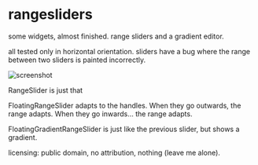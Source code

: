rangesliders
============

some widgets, almost finished. range sliders and a gradient editor.

all tested only in horizontal orientation. sliders have a bug where the range between two sliders is painted incorrectly.

![screenshot](https://raw.github.com/benadler/rangeslider/master/screenshot.png "Screenshot")

RangeSlider is just that

FloatingRangeSlider adapts to the handles. When they go outwards, the range adapts. When they go inwards... the range adapts.

FloatingGradientRangeSlider is just like the previous slider, but shows a gradient.

licensing: public domain, no attribution, nothing (leave me alone).
